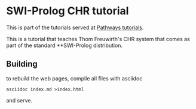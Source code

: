# SWI-Prolog CHR tutorial

This is part of the tutorials served at [Pathways tutorials](http://www.pathwayslms.com/swipltuts/).

This is a tutorial that teaches Thom Freuwirth's CHR system that comes as part of the standard **SWI-Prolog
distribution.

## Building

to rebuild the web pages, compile all files with asciidoc

````
asciidoc index.md >index.html
````

and serve.




